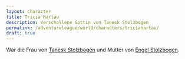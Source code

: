 ```yaml
---
layout: character
title: Tricia Hartau
description: Verschollene Gattin von Tanesk Stolzbogen
permalink: /adventureleague/world/characters/triciahartau/
draft: true
---
```


War die Frau von [Tanesk Stolzbogen](tanesk_stolzbogen.md) und Mutter von [Engel Stolzbogen](engel_stolzbogen.md).